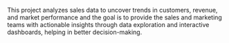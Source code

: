 This project analyzes sales data to uncover trends in customers, revenue, and market performance and the goal is to provide the sales and marketing teams with actionable insights through data exploration and interactive dashboards, helping in better decision-making.

